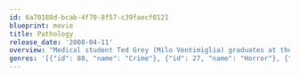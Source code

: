 ```yaml
---
id: 6a70188d-bcab-4f70-8f57-c39faecf0121
blueprint: movie
title: Pathology
release_date: '2008-04-11'
overview: "Medical student Ted Grey (Milo Ventimiglia) graduates at the top of his class and quickly joins an elite pathology program, whose top students invite him into their circle. There he uncovers a gruesome secret: They play a game in which one tries to commit the perfect, undetectable murder, then the others compete to determine the victim's cause of death."
genres: '[{"id": 80, "name": "Crime"}, {"id": 27, "name": "Horror"}, {"id": 53, "name": "Thriller"}]'
---
```

